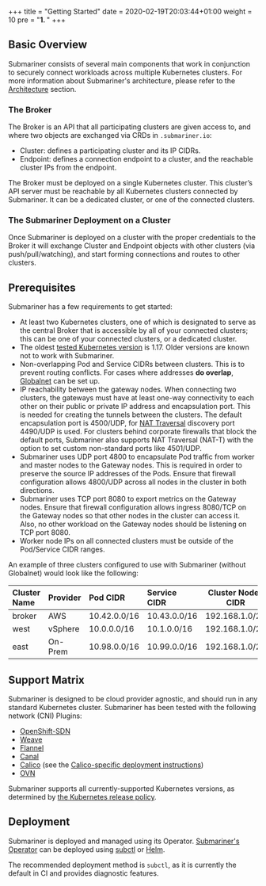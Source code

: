 +++
title = "Getting Started"
date = 2020-02-19T20:03:44+01:00
weight = 10
pre = "<b>1. </b>"
+++

## Basic Overview

Submariner consists of several main components that work in conjunction to securely connect workloads across multiple Kubernetes clusters.
For more information about Submariner's architecture, please refer to the [Architecture](./architecture) section.

### The Broker

The Broker is an API that all participating clusters are given access to, and where two objects are exchanged via CRDs in `.submariner.io`:

* Cluster: defines a participating cluster and its IP CIDRs.
* Endpoint: defines a connection endpoint to a cluster, and the reachable cluster IPs from the endpoint.

The Broker must be deployed on a single Kubernetes cluster. This cluster’s API server must be reachable by all Kubernetes clusters connected
by Submariner. It can be a dedicated cluster, or one of the connected clusters.

### The Submariner Deployment on a Cluster

Once Submariner is deployed on a cluster with the proper credentials to the Broker it will exchange Cluster and Endpoint objects with other
clusters (via push/pull/watching), and start forming connections and routes to other clusters.

## Prerequisites

Submariner has a few requirements to get started:

* At least two Kubernetes clusters, one of which is designated to serve as the central Broker that is accessible by all of your connected
clusters; this can be one of your connected clusters, or a dedicated cluster.
* The oldest [tested Kubernetes version](../development/building-testing/ci-maintenance/#kubernetes-versions) is 1.17.
  Older versions are known not to work with Submariner.
* Non-overlapping Pod and Service CIDRs between clusters. This is to prevent routing conflicts. For cases where addresses **do
overlap**, [Globalnet](./architecture/globalnet) can be set up.
* IP reachability between the gateway nodes. When connecting two clusters, the gateways must have at least one-way connectivity
  to each other on their public or private IP address and encapsulation port. This is needed for creating the tunnels between
  the clusters. The default encapsulation port is 4500/UDP, for [NAT Traversal](./../operations/nat-traversal) discovery port
  4490/UDP is used.
For clusters behind corporate firewalls that block the default ports, Submariner also supports NAT Traversal
(NAT-T) with the option to set custom non-standard ports like 4501/UDP.
* Submariner uses UDP port 4800 to encapsulate Pod traffic from worker and master nodes to the Gateway nodes. This is required in order to
preserve the source IP addresses of the Pods. Ensure that firewall configuration allows 4800/UDP across all nodes in the cluster in both
directions.
* Submariner uses TCP port 8080 to export metrics on the Gateway nodes. Ensure that firewall configuration allows ingress 8080/TCP on
the Gateway nodes so that other nodes in the cluster can access it. Also, no other workload on the Gateway nodes should be listening on TCP
port 8080.
* Worker node IPs on all connected clusters must be outside of the Pod/Service CIDR ranges.

An example of three clusters configured to use with Submariner (without Globalnet) would look like the following:

| Cluster Name | Provider | Pod  CIDR    | Service CIDR | Cluster Nodes CIDR |
|:-------------|:---------|:-------------|:-------------|--------------------|
| broker       | AWS      | 10.42.0.0/16 | 10.43.0.0/16 | 192.168.1.0/24     |
| west         | vSphere  | 10.0.0.0/16  | 10.1.0.0/16  | 192.168.1.0/24     |
| east         | On-Prem  | 10.98.0.0/16 | 10.99.0.0/16 | 192.168.1.0/24     |

## Support Matrix

Submariner is designed to be cloud provider agnostic, and should run in any standard Kubernetes cluster. Submariner has been tested with the
following network (CNI) Plugins:

* [OpenShift-SDN](https://github.com/openshift/sdn)
* [Weave](https://github.com/weaveworks/weave)
* [Flannel](https://github.com/coreos/flannel)
* [Canal](https://docs.projectcalico.org/getting-started/kubernetes/flannel/flannel)
* [Calico](https://www.projectcalico.org/) (see the [Calico-specific deployment instructions](../operations/deployment/calico/))
* [OVN](https://github.com/ovn-org/ovn-kubernetes)

Submariner supports all currently-supported Kubernetes versions, as determined by [the Kubernetes release policy](https://kubernetes.io/releases/).

## Deployment

Submariner is deployed and managed using its Operator. [Submariner's Operator](https://github.com/submariner-io/submariner-operator) can be
deployed using [subctl](../operations/deployment) or [Helm](../operations/deployment/helm).

The recommended deployment method is `subctl`, as it is currently the default in CI and provides diagnostic features.
